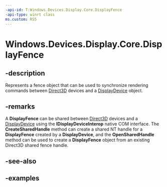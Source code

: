 ```yaml
---
-api-id: T:Windows.Devices.Display.Core.DisplayFence
-api-type: winrt class
ms.custom: RS5
---
```


<!-- Class syntax.
public class DisplayFence 
-->

# Windows.Devices.Display.Core.DisplayFence

## -description
Represents a fence object that can be used to synchronize rendering commands between [Direct3D](/windows/desktop/direct3d) devices and a [DisplayDevice](displaydevice.md) object.

## -remarks
A **DisplayFence** can be shared between [Direct3D](/windows/desktop/direct3d) devices and a [DisplayDevice](displaydevice.md) using the **IDisplayDeviceInterop** native COM interface. The **CreateSharedHandle** method can create a shared NT handle for a **DisplayFence** created by a **DisplayDevice**, and the **OpenSharedHandle** method can be used to create a **DisplayFence** object from an existing Direct3D shared fence handle.

## -see-also

## -examples
